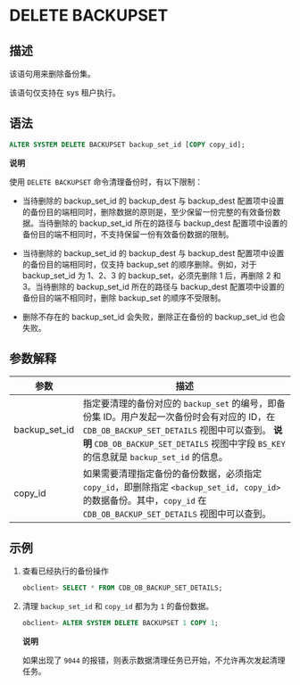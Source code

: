 DELETE BACKUPSET 
=====================================



描述 
-----------------------

该语句用来删除备份集。

该语句仅支持在 sys 租户执行。

语法 
-----------------------

```sql
ALTER SYSTEM DELETE BACKUPSET backup_set_id [COPY copy_id];
```


**说明**



使用 `DELETE BACKUPSET` 命令清理备份时，有以下限制：

* 当待删除的 backup_set_id 的 backup_dest 与 backup_dest 配置项中设置的备份目的端相同时，删除数据的原则是，至少保留一份完整的有效备份数据。当待删除的 backup_set_id 所在的路径与 backup_dest 配置项中设置的备份目的端不相同时，不支持保留一份有效备份数据的限制。

  

* 当待删除的 backup_set_id 的 backup_dest 与 backup_dest 配置项中设置的备份目的端相同时，仅支持 backup_set 的顺序删除。例如，对于 backup_set_id 为 1、2、3 的 backup_set，必须先删除 1 后，再删除 2 和 3。当待删除的 backup_set_id 所在的路径与 backup_dest 配置项中设置的备份目的端不相同时，删除 backup_set 的顺序不受限制。

  

* 删除不存在的 backup_set_id 会失败，删除正在备份的 backup_set_id 也会失败。

  






参数解释 
-------------------------



|    **参数**     |                                                                                                   **描述**                                                                                                    |
|---------------|-------------------------------------------------------------------------------------------------------------------------------------------------------------------------------------------------------------|
| backup_set_id | 指定要清理的备份对应的 `backup_set` 的编号，即备份集 ID。用户发起一次备份时会有对应的 ID，在 `CDB_OB_BACKUP_SET_DETAILS` 视图中可以查到。 **说明**  `CDB_OB_BACKUP_SET_DETAILS` 视图中字段 `BS_KEY` 的信息就是 `backup_set_id` 的信息。 |
| copy_id       | 如果需要清理指定备份的备份数据，必须指定 `copy_id`，即删除指定 `<backup_set_id, copy_id>` 的数据备份。其中，`copy_id` 在 `CDB_OB_BACKUP_SET_DETAILS` 视图中可以查到。                                                                                   |



示例 
-----------------------

1. 查看已经执行的备份操作

   ```sql
   obclient> SELECT * FROM CDB_OB_BACKUP_SET_DETAILS;
   ```

   

2. 清理 `backup_set_id` 和 `copy_id` 都为为 `1` 的备份数据。

   ```sql
   obclient> ALTER SYSTEM DELETE BACKUPSET 1 COPY 1;
   ```

   
   **说明**

   

   如果出现了 `9044` 的报错，则表示数据清理任务已开始，不允许再次发起清理任务。
   



